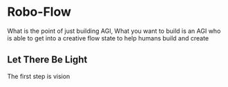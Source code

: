 # Robo-Flow
What is the point of just building AGI, What you want to build is an AGI who is able to get into a creative flow state to help humans build and create

## Let There Be Light
The first step is vision
